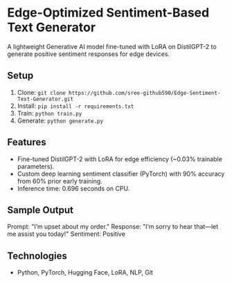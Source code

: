 # Edge-Optimized Sentiment-Based Text Generator
A lightweight Generative AI model fine-tuned with LoRA on DistilGPT-2 to generate positive sentiment responses for edge devices.

## Setup
1. Clone: `git clone https://github.com/sree-github590/Edge-Sentiment-Text-Generator.git`
2. Install: `pip install -r requirements.txt`
3. Train: `python train.py`
4. Generate: `python generate.py`

## Features
- Fine-tuned DistilGPT-2 with LoRA for edge efficiency (~0.03% trainable parameters).
- Custom deep learning sentiment classifier (PyTorch) with 90% accuracy from 60% prior early training.
- Inference time: 0.696 seconds on CPU.

## Sample Output
Prompt: "I’m upset about my order."
Response: "I’m sorry to hear that—let me assist you today!"
Sentiment: Positive

## Technologies
- Python, PyTorch, Hugging Face, LoRA, NLP, Git
